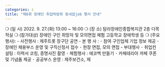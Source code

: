 ```yaml
---
categories: c
title: "제6회 장애인 취업박람회 동네잡job 행사 안내"
---
```

❍ (일 시) 2022. 9. 27.(화) 13:00 ~ 16:00 ❍ (장 소) 탐라장애인종합복지관 2층 다목적실 ❍ (참가대상) 장애인 구인 희망자 및 모의면접 체험 고등학교 장애학생 등 ❍ (주요행사): - 사전행사 : 제주트롯 장구단 공연 - 본 행 사 : ･ 참여 구인업체 기업 정보 제공 ･ 장애인 채용부스 운영 및 구직신청서 접수 ･ 현장 면접, 모의 면접 - 부대행사 ･ 취업컨설팅 : 이력서 코칭, 증명사진 촬영 ･ 체험행사 : 에코백 만들기 ･ 카페테리아 까페 쿠폰 및 기념품 제공 ･ 공공부스 운영 : 제주보건소, 제